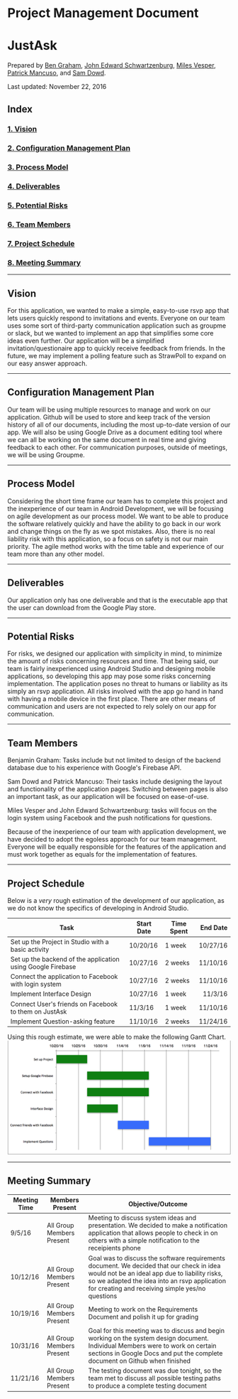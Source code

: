 # Project Management Document

# JustAsk

Prepared by [Ben Graham](http://github.com/graham768), [John Edward Schwartzenburg](http://github.com/), [Miles Vesper](http://github.com/mvesper20), [Patrick Mancuso](http://github.com/ItalianStallion), and [Sam Dowd](http://github.com/samdowd).

Last updated: November 22, 2016

## Index
### [1. Vision](#vision)
### [2. Configuration Management Plan](#configuration-management-plan)
### [3. Process Model](#process-model)
### [4. Deliverables](#deliverables)
### [5. Potential Risks](#potential-risks)
### [6. Team Members](#team-members)
### [7. Project Schedule](#project-schedule)
### [8. Meeting Summary](#meeting-summary)

---

## Vision
For this application, we wanted to make a simple, easy-to-use rsvp app that lets users quickly respond to invitations and events. Everyone on our team uses some sort of third-party communication application such as groupme or slack, but we wanted to implement an app that simplifies some core ideas even further. Our application will be a simplified invitation/questionaire app to quickly receive feedback from friends. In the future, we may implement a polling feature such as StrawPoll to expand on our easy answer approach.

---

## Configuration Management Plan
Our team will be using multiple resources to manage and work on our application. Github will be used to store and keep track of the version history of all of our documents, including the most up-to-date version of our app. We will also be using Google Drive as a document editing tool where we can all be working on the same document in real time and giving feedback to each other. For communication purposes, outside of meetings, we will be using Groupme.

---

## Process Model
Considering the short time frame our team has to complete this project and the inexperience of our team in Android Development, we will be focusing on agile development as our process model. We want to be able to produce the software relatively quickly and have the ability to go back in our work and change things on the fly as we spot mistakes. Also, there is no real liability risk with this application, so a focus on safety is not our main priority. The agile method works with the time table and experience of our team more than any other model.

---

## Deliverables
Our application only has one deliverable and that is the executable app that the user can download from the Google Play store.

---

## Potential Risks
For risks, we designed our application with simplicity in mind, to minimize the amount of risks concerning resources and time. That being said, our team is fairly inexperienced using Android Studio and designing mobile applications, so developing this app may pose some risks concerning implementation. The application poses no threat to humans or liability as its simply an rsvp application. All risks involved with the app go hand in hand with having a mobile device in the first place. There are other means of communication and users are not expected to rely solely on our app for communication.

---

## Team Members
Benjamin Graham: Tasks include but not limited to design of the backend database due to his experience with Google's Firebase API.

Sam Dowd and Patrick Mancuso: Their tasks include designing the layout and functionality of the application pages. Switching between pages is also an important task, as our application will be focused on ease-of-use.

Miles Vesper and John Edward Schwartzenburg: tasks will focus on the login system using Facebook and the push notifications for questions.

Because of the inexperience of our team with application development, we have decided to adopt the egoless approach for our team management. Everyone will be equally responsible for the features of the application and must work together as equals for the implementation of features.

---

## Project Schedule 
Below is a *very* rough estimation of the development of our application, as we do not know the specifics of developing in Android Studio.

|Task|Start Date|Time Spent|End Date|
|----|----------|----------|-------:|
|Set up the Project in Studio with a basic activity|10/20/16|1 week|10/27/16|
|Set up the backend of the application using Google Firebase|10/27/16|2 weeks|11/10/16|
|Connect the application to Facebook with login system|10/27/16|2 weeks|11/10/16|
|Implement Interface Design|10/27/16|1 week|11/3/16|
|Connect User's friends on Facebook to them on JustAsk|11/3/16|1 week|11/10/16|
|Implement Question-asking feature|11/10/16|2 weeks|11/24/16|

Using this rough estimate, we were able to make the following Gantt Chart.
![gantt chart](https://github.com/ItalianStallion/cs4330/blob/master/Screen%20Shot%202016-11-25%20at%203.49.07%20PM.png)

---

## Meeting Summary
|Meeting Time|Members Present|Objective/Outcome|
|------|---------------|-------------------------|
|9/5/16|All Group Members Present|Meeting to discuss system ideas and presentation. We decided to make a notification application that allows people to check in on others with a simple notification to the receipients phone|
|10/12/16|All Group Members Present|Goal was to discuss the software requirements document. We decided that our check in idea would not be an ideal app due to liability risks, so we adapted the idea into an rsvp application for creating and receiving simple yes/no questions|
|10/19/16|All Group Members Present|Meeting to work on the Requirements Document and polish it up for grading|
|10/31/16|All Group Members Present|Goal for this meeting was to discuss and begin working on the system design document. Individual Members were to work on certain sections in Google Docs and put the complete document on Github when finished|
|11/21/16|All Group Members Present|The testing document was due tonight, so the team met to discuss all possible testing paths to produce a complete testing document|
